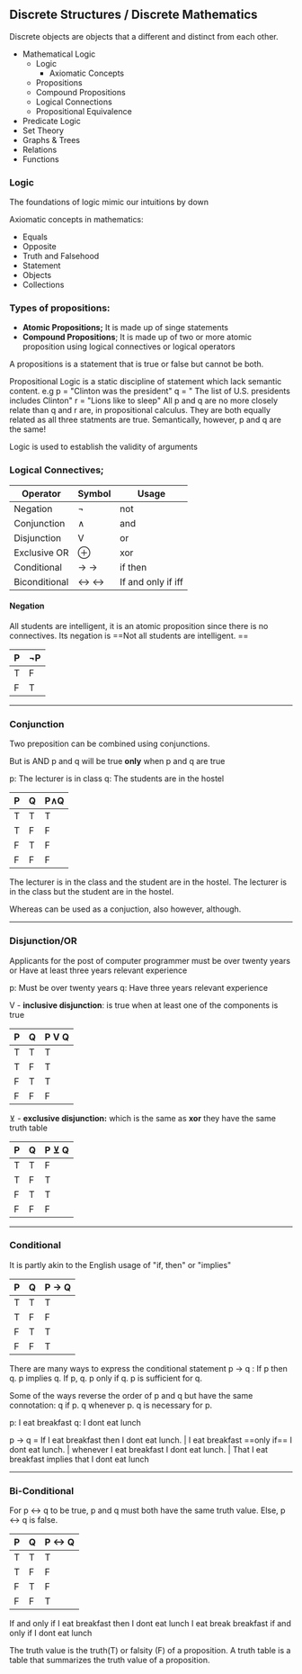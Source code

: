 ## Discrete Structures / Discrete Mathematics

Discrete objects are objects that a different and distinct from each other.  

- Mathematical Logic
	- Logic
		 - Axiomatic Concepts
	- Propositions
	- Compound Propositions
	- Logical Connections 
	- Propositional Equivalence
- Predicate Logic 
- Set Theory
- Graphs & Trees
- Relations
- Functions

### Logic
The foundations of logic mimic our intuitions by down 

Axiomatic concepts in mathematics:
- Equals
- Opposite
- Truth and Falsehood
- Statement
- Objects
- Collections


### Types of propositions:
- **Atomic Propositions;** It is made up of singe statements
- **Compound Propositions**; It is made up of two or more atomic proposition using logical connectives or logical operators 

A propositions is a statement that is true or false but cannot be both. 

Propositional Logic is a static discipline of statement which lack semantic content. 
			e.g p = "Clinton was the president"
					q = " The list of U.S. presidents includes Clinton"
					r = "Lions like to sleep"
				All p and q are no more closely relate than q and r are, in propositional calculus. They are both equally related as all three statments are true. Semantically, however, p and q are the same!
	


Logic is used to establish the validity of arguments

### Logical Connectives;

Operator | Symbol | Usage 
-|-|-
Negation | ¬ | not 
Conjunction | ∧ | and  
Disjunction | V | or 
Exclusive OR | ⊕  | xor 
Conditional | -> →| if then 
Biconditional | <-> ↔| If and only if iff 

#### Negation
All students are intelligent, it is an atomic proposition since there is no connectives. 
Its negation is ==Not all students are intelligent. ==

 P |  ¬P
-|-
T | F
F | T

---

### Conjunction
Two preposition can be combined using conjunctions. 

But is AND
p and q will be true **only** when p and q are true

p: The lecturer is in class 
q: The students are in the hostel

P | Q | P∧Q
--|--|--
T| T | T
T | F | F
F | T | F
F | F | F
The lecturer is in the class and the student are in the hostel.
The lecturer is in the class but the student are in the hostel.

Whereas can be used as a conjuction, also however, although. 

---

### Disjunction/OR
Applicants for the post of computer programmer must be over twenty years or Have at least three years relevant experience

p:  Must be over twenty years
q: Have three years relevant experience


V - **inclusive disjunction**: is true when at least one of the components is true

P | Q | P V Q
-|-|-
T| T | T 
T | F | T 
F | T | T
F | F | F

⊻ - **exclusive disjunction:** which is the same as **xor** they have the same truth table

P | Q | P ⊻   Q
-|-|-
T| T | F 
T | F | T 
F | T | T
F | F | F

---

### Conditional

It is partly akin to the English usage of "if, then" or "implies"

P | Q | P -> Q
-|-|-
T| T | T 
T | F | F 
F | T | T
F | F | T
There are many ways to express the conditional statement 
p -> q : If p then q. p implies q. If p, q. p only if q. p is sufficient for q. 

Some of the ways reverse the order of p and q but have the same connotation: q if p. q whenever p. q is necessary for p. 

p: I eat breakfast
q: I dont eat lunch

p -> q = If I eat breakfast then  I dont eat lunch. | I eat breakfast ==only if== I dont eat lunch. | whenever I eat breakfast I dont eat lunch. | That I eat breakfast implies that I dont eat lunch   

---
### Bi-Conditional 

For p <-> q to be true, p and q must both have the same truth value. Else, p <-> q is false. 

P | Q | P <-> Q
-|-|-
T| T | T
T | F | F
F | T | F
F | F | T

If and only if I eat breakfast then I dont eat lunch
I eat break breakfast if and only if I dont eat lunch

 The truth value is the truth(T) or falsity (F) of a proposition.
 A truth table is a table that summarizes the truth value of a proposition. 


